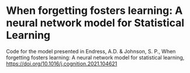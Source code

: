 # When forgetting fosters learning: A neural network model for Statistical Learning


Code for the model presented in Endress, A.D. & Johnson, S. P., When forgetting fosters learning: A neural network model for statistical learning, https://doi.org/10.1016/j.cognition.2021.104621
